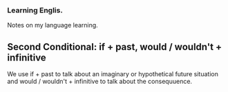 ### Learning Englis.
Notes on my language learning.


## Second Conditional: if + past, would / wouldn't + infinitive

We use if + past to talk about an imaginary or hypothetical future situation and would / wouldn't + infinitive to talk about the consequuence.

